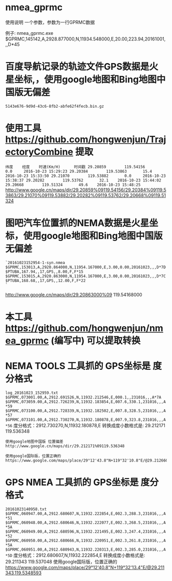 # nmea_gprmc

使用说明  一个参数，参数为一行GPRMC数据

例子:
nmea_gprmc.exe  $GPRMC,145142,A,2928.877000,N,11934.548000,E,20.00,223.94,20161001,,,D*45

# 百度导航记录的轨迹文件GPS数据是火星坐标,，使用google地图和Bing地图中国版无偏差
    5143e676-9d9d-43c6-8fb2-abfe62f4fecb.bin.gz
# 使用工具 https://github.com/hongwenjun/TrajectoryCombine 提取
`
    纬度    经度    时速(Km/H)      时间戳
    29.20859        119.54156       0.0     2016-10-23 15:29:23
    29.20384        119.53863       15.4    2016-10-23 15:33:50
    29.21070        119.53882       0.0     2016-10-23 15:38:37
    29.20282        119.53762       32.1    2016-10-23 15:44:02
    29.20668        119.51324       49.6    2016-10-23 15:48:25
`
http://www.google.cn/maps/dir/29.20859%09119.54156/29.20384%09119.53863/29.21070%09119.53882/29.20282%09119.53762/29.20668%09119.51324

# 图吧汽车位置抓的NEMA数据是火星坐标，使用google地图和Bing地图中国版无偏差
    `20161023152954-1-syn.nmea
    $GPRMC,153013,A,2920.864000,N,11954.167000,E,3.00,0.00,20161023,,,D*7D
    $PTUBA,167.94,,17,GPS,,8.00,F,F*15
    $GPRMC,153015,A,2920.863000,N,11954.167000,E,3.00,0.00,20161023,,,D*7C
    $PTUBA,168.68,,17,GPS,,12.00,F,F*22
    `
http://www.google.cn/maps/dir/29.20863000%09 119.54168000

# 本工具 https://github.com/hongwenjun/nmea_gprmc (编写中) 可以提取转换

# NEMA TOOLS 工具抓的 GPS坐标是 度分格式
`
    log_20161023_152959.txt
    $GPRMC,073001.00,A,2912.691526,N,11932.212546,E,000.1,,231016,,,A*7A
    $GPRMC,073059.00,A,2912.726239,N,11932.183854,E,007.6,330.1,231016,,,A*59
    $GPRMC,073100.00,A,2912.728339,N,11932.182502,E,007.8,328.5,231016,,,A*57
    $GPRMC,073101.00,A,2912.730270,N,11932.180878,E,007.9,323.8,231016,,,A*56
`
    度分格式：2912.730270,N,11932.180878,E
    转换成度小数格式是: 29.212171       119.536348

    使用google地图中国版 位置偏差
    http://www.google.cn/maps/dir/29.212171%09119.536348

    使用google国际版，位置正确的
    https://www.google.com/maps/place/29°12'43.8"N+119°32'10.8"E/@29.2126606,119.5334187

# GPS NMEA 工具抓的 GPS坐标是 度分格式
`
    20161023140958.txt
    $GPRMC,060947.00,A,2912.680607,N,11932.222854,E,002.3,288.3,231016,,,A*51
    $GPRMC,060948.00,A,2912.680646,N,11932.222077,E,002.3,268.5,231016,,,A*5A
    $GPRMC,060949.00,A,2912.680596,N,11932.221495,E,002.3,247.4,231016,,,A*52
    $GPRMC,060950.00,A,2912.680666,N,11932.220951,E,002.3,261.8,231016,,,A*5A
    $GPRMC,060951.00,A,2912.680943,N,11932.220313,E,002.3,285.0,231016,,,A*5D
    ` 
    度分格式：2912.680607,N,11932.222854,E
    转换成度小数格式是: 29.211343       119.537048
    使用google国际版，位置正确的
    https://www.google.com/maps/place/29°12'40.8"N+119°32'13.4"E/@29.211343,119.5348593
